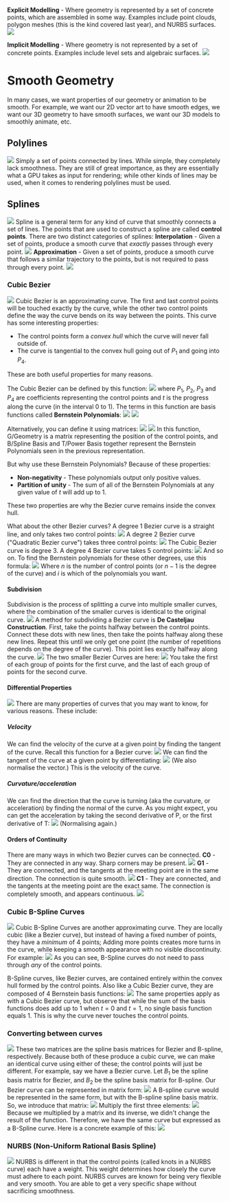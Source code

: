 **Explicit Modelling** - Where geometry is represented by a set of concrete points, which are assembled in some way. Examples include point clouds, polygon meshes (this is the kind covered last year), and NURBS surfaces.
![](Pasted%20image%2020230921151153.png)

**Implicit Modelling** - Where geometry is not represented by a set of concrete points. Examples include level sets and algebraic surfaces.
![](Pasted%20image%2020230921151216.png)

# Smooth Geometry
In many cases, we want properties of our geometry or animation to be smooth. For example, we want our 2D vector art to have smooth edges, we want our 3D geometry to have smooth surfaces, we want our 3D models to smoothly animate, etc.
## Polylines
![](Pasted%20image%2020230921151626.png)
Simply a set of points connected by lines. While simple, they completely lack smoothness.
They are still of great importance, as they are essentially what a GPU takes as input for rendering; while other kinds of lines may be used, when it comes to rendering polylines must be used.

## Splines
![](Pasted%20image%2020230921152126.png)
Spline is a general term for any kind of curve that smoothly connects a set of lines. The points that are used to construct a spline are called **control points**.
There are two distinct categories of splines:
**Interpolation** - Given a set of points, produce a smooth curve that *exactly* passes through every point.
![](Pasted%20image%2020230921152354.png)
**Approximation** - Given a set of points, produce a smooth curve that follows a similar trajectory to the points, but is not required to pass through every point.
![](Pasted%20image%2020230921152609.png)

### Cubic Bezier
![](Pasted%20image%2020230921153030.png)
Cubic Bezier is an approximating curve. The first and last control points will be touched exactly by the curve, while the other two control points define the way the curve bends on its way between the points. 
This curve has some interesting properties:
- The control points form a *convex hull* which the curve will never fall outside of.
- The curve is tangential to the convex hull going out of $P_1$ and going into $P_4$.

These are both useful properties for many reasons.

The Cubic Bezier can be defined by this function:
![](Pasted%20image%2020230921153844.png)
where $P_1$, $P_2$, $P_3$ and $P_4$ are coefficients representing the control points and $t$ is the progress along the curve (in the interval 0 to 1).
The terms in this function are basis functions called **Bernstein Polynomials**:
![](Pasted%20image%2020230921154232.png)
![](Pasted%20image%2020230921155220.png)

Alternatively, you can define it using matrices:
![](Pasted%20image%2020230921154505.png)
![](Pasted%20image%2020230921154532.png)
In this function, G/Geometry is a matrix representing the position of the control points, and B/Spline Basis and T/Power Basis together represent the Bernstein Polynomials seen in the previous representation.

But why use these Bernstein Polynomials? Because of these properties:
- **Non-negativity** - These polynomials output only positive values.
- **Partition of unity** - The sum of all of the Bernstein Polynomials at any given value of $t$ will add up to 1.

These two properties are why the Bezier curve remains inside the convex hull.

What about the other Bezier curves?
A degree 1 Bezier curve is a straight line, and only takes two control points:
![](Pasted%20image%2020230921160407.png)
A degree 2 Bezier curve ("Quadratic Bezier curve") takes three control points:
![](Pasted%20image%2020230921160454.png)
The Cubic Bezier curve is degree 3.
A degree 4 Bezier curve takes 5 control points:
![](Pasted%20image%2020230921160627.png)
And so on. To find the Bernstein polynomials for these other degrees, use this formula:
![](Pasted%20image%2020230921160705.png)
Where $n$ is the number of control points (or $n - 1$ is the degree of the curve) and $i$ is which of the polynomials you want. 

#### Subdivision
Subdivision is the process of splitting a curve into multiple smaller curves, where the combination of the smaller curves is identical to the original curve.
![](Pasted%20image%2020230921161320.png)
A method for subdividing a Bezier curve is **De Casteljau Construction**.
First, take the points halfway between the control points. Connect these dots with new lines, then take the points halfway along these new lines. Repeat this until we only get one point (the number of repetitions depends on the degree of the curve). This point lies exactly halfway along the curve.
![](Pasted%20image%2020230921161634.png)
The two smaller Bezier Curves are here:
![](Pasted%20image%2020230921161754.png)
You take the first of each group of points for the first curve, and the last of each group of points for the second curve.

#### Differential Properties
![](Pasted%20image%2020230921164354.png)
There are many properties of curves that you may want to know, for various reasons. These include:
##### Velocity
We can find the velocity of the curve at a given point by finding the tangent of the curve.
Recall this function for a Bezier curve:
![](Pasted%20image%2020230921164605.png)
We can find the tangent of the curve at a given point by differentiating:
![](Pasted%20image%2020230921164648.png)
(We also normalise the vector.)
This is the velocity of the curve.
##### Curvature/acceleration
We can find the direction that the curve is turning (aka the curvature, or acceleration) by finding the normal of the curve.
As you might expect, you can get the acceleration by taking the second derivative of P, or the first derivative of T:
![](Pasted%20image%2020230921164950.png)
(Normalising again.)

#### Orders of Continuity
There are many ways in which two Bezier curves can be connected.
**C0** - They are connected in any way. Sharp corners may be present.
![](Pasted%20image%2020230921170437.png)
**G1** - They are connected, and the tangents at the meeting point are in the same direction. The connection is quite smooth.
![](Pasted%20image%2020230921170514.png)
**C1** - They are connected, and the tangents at the meeting point are the exact same. The connection is completely smooth, and appears continuous.
![](Pasted%20image%2020230921180318.png)

### Cubic B-Spline Curves
![](Pasted%20image%2020230921180559.png)
Cubic B-Spline Curves are another approximating curve. They are locally cubic (like a Bezier curve), but instead of having a fixed number of points, they have a *minimum* of 4 points; Adding more points creates more turns in the curve, while keeping a smooth appearance with no visible discontinuity. For example:
![](Pasted%20image%2020230921180905.png)
As you can see, B-Spline curves do not need to pass through *any* of the control points.

B-Spline curves, like Bezier curves, are contained entirely within the convex hull formed by the control points.
Also like a Cubic Bezier curve, they are composed of 4 Bernstein basis functions:
![](Pasted%20image%2020230921181157.png)
The same properties apply as with a Cubic Bezier curve, but observe that while the sum of the basis functions does add up to 1 when $t = 0$ and $t= 1$, no single basis function equals 1. This is why the curve never touches the control points.

### Converting between curves
![](Pasted%20image%2020230921181639.png)
These two matrices are the spline basis matrices for Bezier and B-spline, respectively. Because both of these produce a cubic curve, we can make an identical curve using either of these; the control points will just be different.
For example, say we have a Bezier curve. Let $B_1$ be the spline basis matrix for Bezier, and $B_2$ be the spline basis matrix for B-spline.
Our Bezier curve can be represented in matrix form:
![](Pasted%20image%2020230921181951.png)
A B-spline curve would be represented in the same form, but with the B-spline spline basis matrix. So, we introduce that matrix:
![](Pasted%20image%2020230921182232.png)
Multiply the first three elements:
![](Pasted%20image%2020230921182303.png)
Because we multiplied by a matrix and its inverse, we didn't change the result of the function. Therefore, we have the same curve but expressed as a B-Spline curve.
Here is a concrete example of this:
![](Pasted%20image%2020230921183810.png)

### NURBS (Non-Uniform Rational Basis Spline)
![](Pasted%20image%2020230921184023.png)
NURBS is different in that the control points (called knots in a NURBS curve) each have a weight. This weight determines how closely the curve must adhere to each point.
NURBS curves are known for being very flexible and very smooth. You are able to get a very specific shape without sacrificing smoothness.